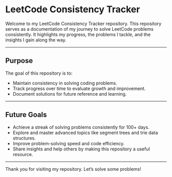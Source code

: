 # LeetCode Consistency Tracker

Welcome to my LeetCode Consistency Tracker repository. This repository serves as a documentation of my journey to solve LeetCode problems consistently. It highlights my progress, the problems I tackle, and the insights I gain along the way.

---

## Purpose

The goal of this repository is to:

- Maintain consistency in solving coding problems.
- Track progress over time to evaluate growth and improvement.
- Document solutions for future reference and learning.

---

## Future Goals

- Achieve a streak of solving problems consistently for 100+ days.
- Explore and master advanced topics like segment trees and trie data structures.
- Improve problem-solving speed and code efficiency.
- Share insights and help others by making this repository a useful resource.

---


Thank you for visiting my repository. Let’s solve some problems!
